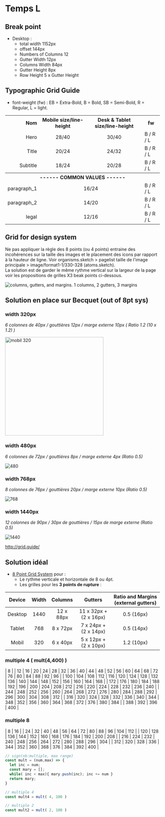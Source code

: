 # Temps L

## Break point

- Desktop :
  - total width 1152px
  - offset 144px
  - Numbers of Columns 12
  - Gutter Width 12px
  - Columns Width 84px
  - Gutter Height 8px
  - Row Height 5 x Gutter Height

## Typographic Grid Guide

- font-weight (fw) : EB = Extra-Bold, B = Bold, SB = Semi-Bold, R = Regular, L = light.

<table>
	<tr>
		<th align="right">Nom</th>
		<th align="center">Mobile size/line-height</th>
		<th align="center">Desk & Tablet size/line-height</th>
		<th>fw</th>
	</tr>
	<tr>
		<td align="right">Hero</td>
		<td align="center">28/40</td>
		<td align="center">30/40</td>
		<td>B / R / L</td>
	</tr>
	<tr>
		<td align="right">Title</td>
		<td align="center">20/24</td>
		<td align="center">24/32</td>
		<td>B / R / L</td>
	</tr>
	<tr>
		<td align="right">Subtitle</td>
		<td align="center">18/24</td>
		<td align="center">20/28</td>
		<td>B / R / L</td>
	</tr>
	<tr>
		<th colspan="4" align="center">------ COMMON VALUES ------</th>
	</tr>
	<tr>
		<td align="right">paragraph_1</td>
		<td colspan="2" align="center">16/24</td>
		<td>B / R / L</td>
	</tr>
	<tr>
		<td align="right">paragraph_2</td>
		<td colspan="2" align="center">14/20</td>
		<td>B / R / L</td>
	</tr>
	<tr>
		<td align="right">legal</td>
		<td colspan="2" align="center">12/16</td>
		<td>B / R / L</td>
	</tr>
</table>


## Grid for design system

Ne pas appliquer la règle des 8 points (ou 4 points) entraine des incohérences sur la taille des images et le placement des icons par rapport à la hauteur de ligne. Voir organisms.sketch > pagelist taille de l'image principale > image/format1-1/330-328 (atoms.sketch).  
La solution est de garder le même rythme vertical sur la largeur de la page voir les propositions de grilles X3 beak points ci-dessous.

![columns, gutters, and margins.]( ./assets/images/grids/material.io-layout-grid.png )
1 columns, 2 gutters, 3 margins

## Solution en place sur Becquet (out of 8pt sys)

### width 320px

*6 colonnes de 40px / gouttières 12px / marge externe 10px ( Ratio 1.2 (10 x 1.2) )*

<!-- ![320](assets/images/grids/grid_guide-w320-c6-cw40-gw12.r1.2.png) -->
<img src="assets/images/grids/grid_guide-w320-c6-cw40-gw12.r1.2.png" alt="mobil 320" width="320" />

### width 480px

*6 colonnes de 72px / gouttières 8px / marge externe 4px (Ratio 0.5)*

![480]( assets/images/grids/grid_guide-480-6-72-8.png )

### width 768px

*8 colonnes de 76px / gouttières 20px / marge externe 10px (Ratio 0.5)*

![768]( assets/images/grids/grid_guide-768-8-76-20.png )

### width 1440px

*12 colonnes de 90px / 30px de gouttières / 15px de marge externe (Ratio 0.5)*

![1440]( assets/images/grids/grid_guide-1440-12-90-30.png )

[ http://grid.guide/ ]( http://grid.guide/ )

## Solution idéal

- [8 Point Grid System](https://spec.fm/specifics/8-pt-grid) pour :
  - Le rythme verticale et horizontale de 8 ou 4pt.
  - Les grilles pour les **3 points de rupture** :

| Device  | Width |  Columns  |        Gutters         | Ratio and Margins (external gutters) |
| :-----: | :---: | :-------: | :--------------------: | :----------------------------------: |
| Desktop | 1440  | 12 x 88px | 11 x 32px + (2 x 16px) |              0.5 (16px)              |
| Tablet  |  768  | 8  x 72px | 7 x 24px + (2 x 14px)  |              0.5 (14px)              |
|  Mobil  |  320  | 6  x 40px | 5 x 12px + (2 x 10px)  |              1.2 (10px)              |


### multiple 4 ( mult(4,400) )

| 8 |
| 12  | 16  | 20  | 24  | 28  | 32  | 36  | 40  | 44  | 48  | 52  | 56  | 60  | 64  | 68  | 72  | 76  | 80  | 84 | 88 | 92 | 96 |
| 100 | 104 | 108 | 112 | 116 | 120 | 124 | 128 | 132 | 136 | 140 | 144 | 148 | 152 | 156 | 160 | 164 | 168 |
| 172 | 176 | 180 | 184 | 188 | 192 | 196 | 200 | 204 | 208 | 212 | 216 | 220 | 224 | 228 | 232 | 236 | 240 |
| 244 | 248 | 252 | 256 | 260 | 264 | 268 | 272 | 276 | 280 | 284 | 288 | 292 | 296 | 300 | 304 | 308 | 312 |
| 316 | 320 | 324 | 328 | 332 | 336 | 340 | 344 | 348 | 352 | 356 | 360 | 364 | 368 | 372 | 376 | 380 | 384 |
| 388 | 392 | 396 | 400 |


### multiple 8

| 8   | 16  |
| 24  | 32  | 40  | 48  | 56  | 64  | 72  | 80  | 88  | 96  | 104 | 112 |
| 120 | 128 | 136 | 144 | 152 | 160 | 168 | 176 | 184 | 192 | 200 | 208 |
| 216 | 224 | 232 | 240 | 248 | 256 | 264 | 272 | 280 | 288 | 296 | 304 |
| 312 | 320 | 328 | 336 | 344 | 352 | 360 | 368 | 376 | 384 | 392 | 400 |


```javascript
// sign(nb:multiple, max range)
const mult = (num,max) => {
  let inc = num;
  const mary = [];
  while( inc < max){ mary.push(inc); inc += num }
  return mary;
}

// multiple 4
const mult4 = mult( 4, 100 )

// multiple 2
const mult2 = mult( 2, 100 )

```

